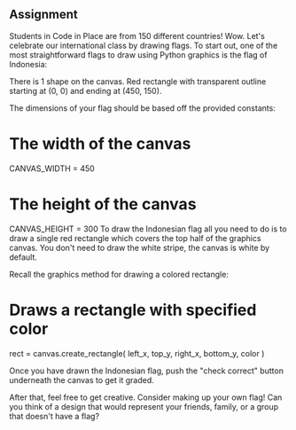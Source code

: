## Assignment

Students in Code in Place are from 150 different countries! Wow. Let's celebrate our international class by drawing flags. To start out, one of the most straightforward flags to draw using Python graphics is the flag of Indonesia:

There is 1 shape on the canvas. Red rectangle with transparent outline starting at (0, 0) and ending at (450, 150).

The dimensions of your flag should be based off the provided constants:

# The width of the canvas

CANVAS_WIDTH = 450

# The height of the canvas

CANVAS_HEIGHT = 300
To draw the Indonesian flag all you need to do is to draw a single red rectangle which covers the top half of the graphics canvas. You don't need to draw the white stripe, the canvas is white by default.

Recall the graphics method for drawing a colored rectangle:

# Draws a rectangle with specified color

rect = canvas.create_rectangle(
left_x,
top_y,
right_x,
bottom_y,
color
)

Once you have drawn the Indonesian flag, push the "check correct" button underneath the canvas to get it graded.

After that, feel free to get creative. Consider making up your own flag! Can you think of a design that would represent your friends, family, or a group that doesn't have a flag?
